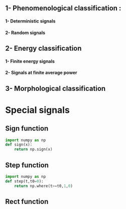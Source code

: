 ## 1- Phenomenological classification :
#### 1- Deterministic signals
#### 2- Random signals
## 2- Energy classification
#### 1- Finite energy signals 
#### 2- Signals at finite average power
## 3- Morphological classification
# Special signals
## Sign function    
```python
import numpy as np
def sign(x):
    return np.sign(x)
```
## Step function
```python
import numpy as np
def step(t,t0=0):
    return np.where(t>=t0,1,0)
```
## Rect function 
